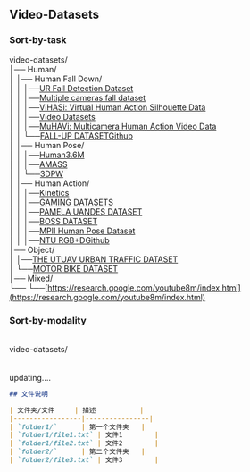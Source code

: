 ## Video-Datasets

### Sort-by-task


video-datasets/<br>
│── Human/<br>
│   │── Human Fall Down/<br>
│   │   │──[UR Fall Detection Dataset](http://fenix.ur.edu.pl/~mkepski/ds/uf.html)<br>
│   │   │──[Multiple cameras fall dataset](https://www.iro.umontreal.ca/~labimage/Dataset/)<br>
│   │   │──[ViHASi: Virtual Human Action Silhouette Data](http://velastin.dynu.com/VIHASI/)<br>
│   │   │──[Video Datasets](http://videodatasets.org/)<br>
│   │   │──[MuHAVi: Multicamera Human Action Video Data](http://velastin.dynu.com/MuHAVi-MAS/)<br>
│   │   └──[FALL-UP DATASET](https://sites.google.com/up.edu.mx/har-up/)[Github](https://github.com/jpnm561/HAR-UP)<br>
│   │── Human Pose/<br>
│   │   │──[Human3.6M](http://vision.imar.ro/human3.6m/description.php)<br>
│   │   │──[AMASS](https://amass.is.tue.mpg.de/)<br>
│   │   └──[3DPW](https://virtualhumans.mpi-inf.mpg.de/3DPW/)<br>
│   │── Human Action/<br>
│   │   │──[Kinetics](https://github.com/cvdfoundation/kinetics-dataset)<br>
│   │   │──[GAMING DATASETS](http://velastin.dynu.com/G3D/index.html)<br>
│   │   │──[PAMELA UANDES DATASET](http://videodatasets.org/PAMELA-UANDES)<br>
│   │   │──[BOSS DATASET](http://videodatasets.org/BOSSdata)<br>
│   │   │──[MPII Human Pose Dataset](http://human-pose.mpi-inf.mpg.de/)<br>
│   │   │──[NTU RGB+D](https://rose1.ntu.edu.sg/dataset/actionRecognition/)[Github](https://github.com/shahroudy/NTURGB-D)<br>
│── Object/<br>
│   │──[THE UTUAV URBAN TRAFFIC DATASET](http://videodatasets.org/UTUAV)<br>
│   └──[MOTOR BIKE DATASET](http://videodatasets.org/UrbanMotorbike)<br>
│── Mixed/<br>
└── └──[https://research.google.com/youtube8m/index.html](https://research.google.com/youtube8m/index.html)<br>


### Sort-by-modality
<br>
video-datasets/<br>
<br><br>
updating....


```markdown
## 文件说明

| 文件夹/文件     | 描述           |
|-----------------|----------------|
| `folder1/`      | 第一个文件夹   |
| `folder1/file1.txt` | 文件1        |
| `folder1/file2.txt` | 文件2        |
| `folder2/`      | 第二个文件夹   |
| `folder2/file3.txt` | 文件3        |
